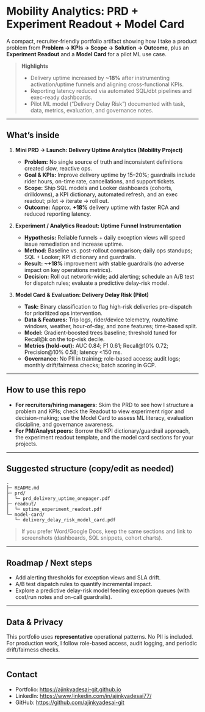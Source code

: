 # Mobility Analytics: PRD + Experiment Readout + Model Card

A compact, recruiter-friendly portfolio artifact showing how I take a product problem from **Problem → KPIs → Scope → Solution → Outcome**, plus an **Experiment Readout** and a **Model Card** for a pilot ML use case.

> **Highlights**
> - Delivery uptime increased by **~18%** after instrumenting activation/uptime funnels and aligning cross-functional KPIs.
> - Reporting latency reduced via automated SQL/dbt pipelines and exec-ready dashboards.
> - Pilot ML model (“Delivery Delay Risk”) documented with task, data, metrics, evaluation, and governance notes.

---

## What’s inside

1) **Mini PRD → Launch: Delivery Uptime Analytics (Mobility Project)**  
   - **Problem:** No single source of truth and inconsistent definitions created slow, reactive ops.  
   - **Goal & KPIs:** Improve delivery uptime by 15–20%; guardrails include rider hours, on-time rate, cancellations, and support tickets.  
   - **Scope:** Ship SQL models and Looker dashboards (cohorts, drilldowns), a KPI dictionary, automated refresh, and an exec readout; pilot → iterate → roll out.  
   - **Outcome:** Approx. **+18%** delivery uptime with faster RCA and reduced reporting latency.
   
2) **Experiment / Analytics Readout: Uptime Funnel Instrumentation**  
   - **Hypothesis:** Reliable funnels + daily exception views will speed issue remediation and increase uptime.  
   - **Method:** Baseline vs. post-rollout comparison; daily ops standups; SQL + Looker; KPI dictionary and guardrails.  
   - **Result:** **~+18%** improvement with stable guardrails (no adverse impact on key operations metrics).  
   - **Decision:** Roll out network-wide; add alerting; schedule an A/B test for dispatch rules; evaluate a predictive delay-risk model.
   
3) **Model Card & Evaluation: Delivery Delay Risk (Pilot)**  
   - **Task:** Binary classification to flag high-risk deliveries pre-dispatch for prioritized ops intervention.  
   - **Data & Features:** Trip logs, rider/device telemetry, route/time windows, weather, hour-of-day, and zone features; time-based split.  
   - **Model:** Gradient-boosted trees baseline; threshold tuned for Recall@k on the top-risk decile.  
   - **Metrics (hold-out):** AUC 0.84; F1 0.61; Recall@10% 0.72; Precision@10% 0.58; latency <150 ms.  
   - **Governance:** No PII in training; role-based access; audit logs; monthly drift/fairness checks; batch scoring in GCP.

---

## How to use this repo

- **For recruiters/hiring managers:** Skim the PRD to see how I structure a problem and KPIs; check the Readout to view experiment rigor and decision-making; use the Model Card to assess ML literacy, evaluation discipline, and governance awareness.  
- **For PM/Analyst peers:** Borrow the KPI dictionary/guardrail approach, the experiment readout template, and the model card sections for your projects.

---

## Suggested structure (copy/edit as needed)

```
.
├─ README.md
├─ prd/
│  └─ prd_delivery_uptime_onepager.pdf
├─ readout/
│  └─ uptime_experiment_readout.pdf
└─ model-card/
   └─ delivery_delay_risk_model_card.pdf
```

> If you prefer Word/Google Docs, keep the same sections and link to screenshots (dashboards, SQL snippets, cohort charts).

---

## Roadmap / Next steps

- Add alerting thresholds for exception views and SLA drift.  
- A/B test dispatch rules to quantify incremental impact.  
- Explore a predictive delay-risk model feeding exception queues (with cost/run notes and on-call guardrails).

---

## Data & Privacy

This portfolio uses **representative** operational patterns. No PII is included. For production work, I follow role-based access, audit logging, and periodic drift/fairness checks.

---

## Contact

- Portfolio: https://ajinkyadesai-git.github.io  
- LinkedIn: https://www.linkedin.com/in/ajinkyadesai77/  
- GitHub: https://github.com/ajinkyadesai-git
